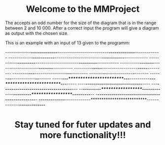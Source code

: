 <h1 align="center"> Welcome to the MMProject</h1>

The accepts an odd number for the size of the diagram that is in the range between 2 and 10 000. After a correct input the program will give a diagram as output with the chosen size.

This is an example with an input of 13 given to the programm:

-------------*************-------------*************--------------------------*************-------------*************-------------
------------***************-----------***************------------------------***************-----------***************------------
-----------*****************---------*****************----------------------*****************---------*****************-----------
----------*******************-------*******************--------------------*******************-------*******************----------
---------*********************-----*********************------------------*********************-----*********************---------
--------***********************---***********************----------------***********************---***********************--------
-------*************************-*************************--------------*************************-*************************-------
------*************-*************************-*************------------*************-*************************-*************------
-----*************---***********************---*************----------*************---***********************---*************-----
----*************-----*********************-----*************--------*************-----*********************-----*************----
---*************-------*******************-------*************------*************-------*******************-------*************---
--*************---------*****************---------*************----*************---------*****************---------*************--
-*************-----------***************-----------*************--*************-----------***************-----------*************-
*************-------------*************-------------**************************-------------*************-------------*************


<h1 align="center">Stay tuned for futer updates and more functionality!!!</h1>
